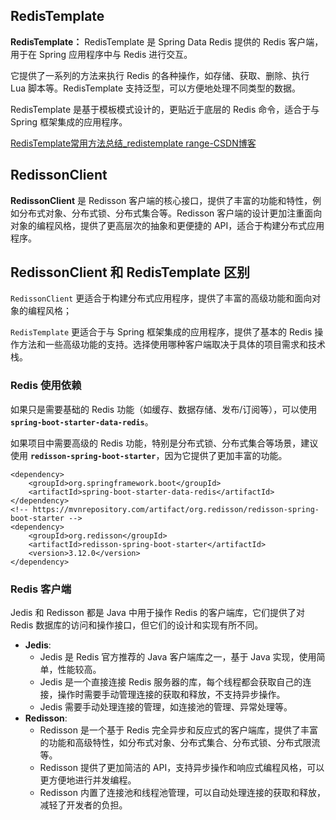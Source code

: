 ## RedisTemplate

**RedisTemplate：** RedisTemplate 是  Spring Data Redis 提供的 Redis 客户端，用于在 Spring 应用程序中与 Redis 进行交互。

它提供了一系列的方法来执行 Redis 的各种操作，如存储、获取、删除、执行 Lua 脚本等。RedisTemplate 支持泛型，可以方便地处理不同类型的数据。

RedisTemplate 是基于模板模式设计的，更贴近于底层的 Redis 命令，适合于与 Spring 框架集成的应用程序。

[RedisTemplate常用方法总结_redistemplate range-CSDN博客](https://blog.csdn.net/sinat_22797429/article/details/89196933)



## RedissonClient

**RedissonClient** 是 Redisson 客户端的核心接口，提供了丰富的功能和特性，例如分布式对象、分布式锁、分布式集合等。Redisson 客户端的设计更加注重面向对象的编程风格，提供了更高层次的抽象和更便捷的 API，适合于构建分布式应用程序。





## RedissonClient  和 RedisTemplate 区别

`RedissonClient` 更适合于构建分布式应用程序，提供了丰富的高级功能和面向对象的编程风格；

 `RedisTemplate` 更适合于与 Spring 框架集成的应用程序，提供了基本的 Redis 操作方法和一些高级功能的支持。选择使用哪种客户端取决于具体的项目需求和技术栈。





### Redis 使用依赖

如果只是需要基础的 Redis 功能（如缓存、数据存储、发布/订阅等），可以使用 **`spring-boot-starter-data-redis`**。

如果项目中需要高级的 Redis 功能，特别是分布式锁、分布式集合等场景，建议使用 **`redisson-spring-boot-starter`**，因为它提供了更加丰富的功能。

```
<dependency>
    <groupId>org.springframework.boot</groupId>
    <artifactId>spring-boot-starter-data-redis</artifactId>
</dependency>
<!-- https://mvnrepository.com/artifact/org.redisson/redisson-spring-boot-starter -->
<dependency>
    <groupId>org.redisson</groupId>
    <artifactId>redisson-spring-boot-starter</artifactId>
    <version>3.12.0</version>
</dependency>
```







### Redis 客户端

Jedis 和 Redisson 都是 Java 中用于操作 Redis 的客户端库，它们提供了对 Redis 数据库的访问和操作接口，但它们的设计和实现有所不同。

- **Jedis**:
  - Jedis 是 Redis 官方推荐的 Java 客户端库之一，基于 Java 实现，使用简单，性能较高。
  - Jedis 是一个直接连接 Redis 服务器的库，每个线程都会获取自己的连接，操作时需要手动管理连接的获取和释放，不支持异步操作。
  - Jedis 需要手动处理连接的管理，如连接池的管理、异常处理等。
- **Redisson**:
  - Redisson 是一个基于 Redis 完全异步和反应式的客户端库，提供了丰富的功能和高级特性，如分布式对象、分布式集合、分布式锁、分布式限流等。
  - Redisson 提供了更加简洁的 API，支持异步操作和响应式编程风格，可以更方便地进行并发编程。
  - Redisson 内置了连接池和线程池管理，可以自动处理连接的获取和释放，减轻了开发者的负担。